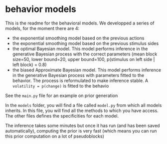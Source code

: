# behavior models

This is the readme for the behavioral models. We developped a series of models, for the moment there are 4:
- the exponential smoothing model based on the previous actions
- the exponential smoothing model based on the previous stimulus sides
- the optimal Bayesian model. This model performs inference in the generative Bayesian process with the correct parameters (mean block size=50, lower bound=20, upper bound=100, p(stimulus on left side | left block) = 0.8)
- the biased Approximate Bayesian model. This model performs inference in the generative Bayesian process with parameters fitted to the behavior. The process is reformulated to make inference stable. A `volatility = p(change)` is fitted to the behavio

See the `main.py` file for an example on prior generation

In the `models` folder, you will find a file called `model.py` from which all models inherits. In this file, you will find all the methods to which you have access. The other files defines the specificities for each model.

The inference takes some minutes but once it has run (and has been saved automatically), computing the prior is very fast (which means you can run this prior computation on a lot of pseudoblocks)
